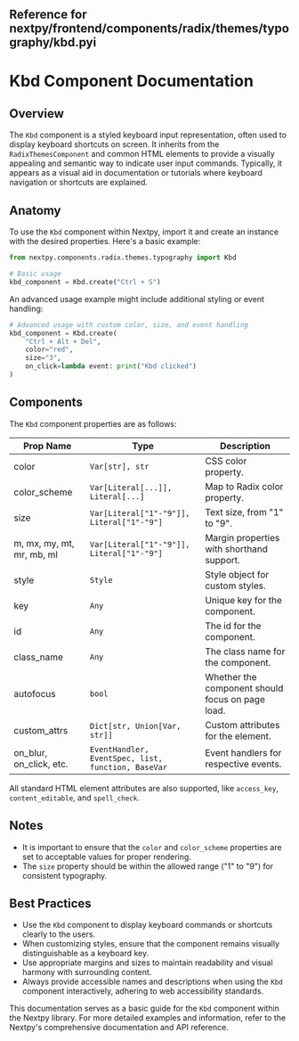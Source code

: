 ##  Reference for nextpy/frontend/components/radix/themes/typography/kbd.pyi

# Kbd Component Documentation

## Overview

The `Kbd` component is a styled keyboard input representation, often used to display keyboard shortcuts on screen. It inherits from the `RadixThemesComponent` and common HTML elements to provide a visually appealing and semantic way to indicate user input commands. Typically, it appears as a visual aid in documentation or tutorials where keyboard navigation or shortcuts are explained.

## Anatomy

To use the `Kbd` component within Nextpy, import it and create an instance with the desired properties. Here's a basic example:

```python
from nextpy.components.radix.themes.typography import Kbd

# Basic usage
kbd_component = Kbd.create("Ctrl + S")
```

An advanced usage example might include additional styling or event handling:

```python
# Advanced usage with custom color, size, and event handling
kbd_component = Kbd.create(
    "Ctrl + Alt + Del",
    color="red",
    size="3",
    on_click=lambda event: print("Kbd clicked")
)
```

## Components

The `Kbd` component properties are as follows:

| Prop Name         | Type                                                         | Description                                             |
|-------------------|--------------------------------------------------------------|---------------------------------------------------------|
| color             | `Var[str], str`                                              | CSS color property.                                     |
| color_scheme      | `Var[Literal[...]], Literal[...]`                            | Map to Radix color property.                            |
| size              | `Var[Literal["1"-"9"]], Literal["1"-"9"]`                   | Text size, from "1" to "9".                             |
| m, mx, my, mt, mr, mb, ml | `Var[Literal["1"-"9"]], Literal["1"-"9"]`           | Margin properties with shorthand support.               |
| style             | `Style`                                                      | Style object for custom styles.                         |
| key               | `Any`                                                        | Unique key for the component.                           |
| id                | `Any`                                                        | The id for the component.                               |
| class_name        | `Any`                                                        | The class name for the component.                       |
| autofocus         | `bool`                                                       | Whether the component should focus on page load.        |
| custom_attrs      | `Dict[str, Union[Var, str]]`                                 | Custom attributes for the element.                      |
| on_blur, on_click, etc. | `EventHandler, EventSpec, list, function, BaseVar`      | Event handlers for respective events.                   |

All standard HTML element attributes are also supported, like `access_key`, `content_editable`, and `spell_check`.

## Notes

- It is important to ensure that the `color` and `color_scheme` properties are set to acceptable values for proper rendering.
- The `size` property should be within the allowed range ("1" to "9") for consistent typography.

## Best Practices

- Use the `Kbd` component to display keyboard commands or shortcuts clearly to the users.
- When customizing styles, ensure that the component remains visually distinguishable as a keyboard key.
- Use appropriate margins and sizes to maintain readability and visual harmony with surrounding content.
- Always provide accessible names and descriptions when using the `Kbd` component interactively, adhering to web accessibility standards.

This documentation serves as a basic guide for the `Kbd` component within the Nextpy library. For more detailed examples and information, refer to the Nextpy's comprehensive documentation and API reference.